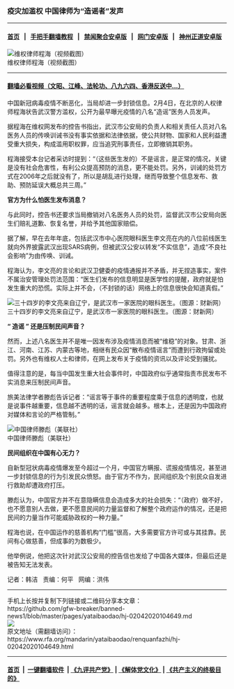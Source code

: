 ### 疫灾加滥权  中国律师为“造谣者”发声
------------------------

#### [首页](https://github.com/gfw-breaker/banned-news1/blob/master/README.md) &nbsp;&nbsp;|&nbsp;&nbsp; [手把手翻墙教程](https://github.com/gfw-breaker/guides/wiki) &nbsp;&nbsp;|&nbsp;&nbsp; [禁闻聚合安卓版](https://github.com/gfw-breaker/bn-android) &nbsp;&nbsp;|&nbsp;&nbsp; [网门安卓版](https://github.com/oGate2/oGate) &nbsp;&nbsp;|&nbsp;&nbsp; [神州正道安卓版](https://github.com/SzzdOgate/update) 



<div id="headerimg">
 <img alt="维权律师程海（视频截图）" src="https://www.rfa.org/mandarin/yataibaodao/renquanfazhi/hj-02042020104649.html/0204b.jpg/@@images/7c6e21c8-7bc4-492e-938a-b70364bea0f9.jpeg" title="维权律师程海（视频截图）"/>
 <div id="headerimgcontents">
  <div id="headerimgcaption">
   <span>
    维权律师程海（视频截图）
   </span>
   <!-- zoomattribute -->
  </div>
  <!-- headerimgcaption -->
 </div>
 <!-- headerimagecontents -->
</div>

<hr/>


#### [翻墙必看视频（文昭、江峰、法轮功、八九六四、香港反送中...）](https://github.com/gfw-breaker/banned-news1/blob/master/pages/link3.md)

<div id="storytext">
 <div>
  <div class="slot_header">
  </div>
 </div>
 <p>
  中国新冠病毒疫情不断恶化，当局却进一步封锁信息。2月4日，在北京的人权律师程海状告武汉警方滥权，公开为最早曝光疫情的八名“造谣”医务人员发声。
 </p>
 <p>
  据程海在维权网发布的控告书指出，武汉市公安局的负责人和相关责任人员对八名医务人员的传唤训诫书没有事实依据和法律依据，使公共财物、国家和人民利益遭受重大损失，构成滥用职权罪，应当追究刑事责任，立即撤销其职务。
 </p>
 <p>
  程海接受本台记者采访时提到：“（这些医生发的）不是谣言，是正常的情况，关键是没有社会危害性，有利公众提高预防的消息，更不能处罚。另外，训诫的处罚方式在2006年之后就没有了，所以是胡乱进行处理，继而导致整个信息发布、救助、预防延误大概总共三周。”
 </p>
 <p>
 </p>
 <p>
 </p>
 <p>
  <b>
   官方为什么怕医生发布消息？
  </b>
 </p>
 <p>
  与此同时，控告书还要求当局撤销对八名医务人员的处罚，监督武汉市公安局向医生们赔礼道歉、恢复名誉，并给予其他国家赔偿。
 </p>
 <p>
  据了解，早在去年年底，包括武汉市中心医院眼科医生李文亮在内的八位前线医生就向外界披露武汉出现SARS病例，但被武汉公安以转发“不实信息”，造成“不良社会影响”为由传唤、训诫。
 </p>
 <p>
  程海认为，李文亮的言论和武汉卫健委的疫情通报并不矛盾，并无捏造事实，案件不属治安管理处罚法范围：“医生们发布的信息明显是医学性的提醒，政府就是怕发生重大的恐慌。实际上并不会，（不封锁的话）网络上的信息很快会知道真假。”
 </p>
 <p>
  <div class="image-inline captioned" style="width:622px;">
   <div style="width:622px;">
    <img alt="三十四岁的李文亮来自辽宁，是武汉市一家医院的眼科医生。（图源：财新网）" src="https://www.rfa.org/mandarin/yataibaodao/renquanfazhi/hj-02042020104649.html/0204c.jpg" title="三十四岁的李文亮来自辽宁，是武汉市一家医院的眼科医生。（图源：财新网）"/>
   </div>
   <div class="image-caption">
    <span style="width:622px;">
     三十四岁的李文亮来自辽宁，是武汉市一家医院的眼科医生。（图源：财新网）
    </span>
    <span class="copyright">
    </span>
   </div>
  </div>
 </p>
 <p>
  <b>
   “
  </b>
  <b>
   造谣
  </b>
  <b>
   ”
  </b>
  <b>
   还是压制民间声音？
  </b>
 </p>
 <p>
  然而，上述八名医生并不是唯一因发布涉及疫情消息而被“维稳”的对象。甘肃、浙江、河南、江苏、内蒙古等地，相继有民众因“散布疫情谣言”而遭到行政拘留或处罚。另外也有维权人士和律师，在网上发布关于疫情的资讯以及评论受到骚扰。
 </p>
 <p>
  值得注意的是，每当中国发生重大社会事件时，中国政府似乎通常指责市民发布不实消息来压制民间声音。
 </p>
 <p>
  旅美法律学者滕彪告诉记者：“谣言等于事件的重要程度乘于信息的透明度，也就是说事件越重要，信息越不透明的话，谣言就会越多。根本上，还是因为中国政府对媒体和言论的严格管制。”
 </p>
 <p>
  <div class="image-inline captioned" style="width:680px;">
   <div style="width:680px;">
    <img alt="中国律师滕彪（美联社）" src="https://www.rfa.org/mandarin/yataibaodao/renquanfazhi/hj-02042020104649.html/0120z.jpg" title="中国律师滕彪（美联社）"/>
   </div>
   <div class="image-caption">
    <span style="width:680px;">
     中国律师滕彪（美联社）
    </span>
    <span class="copyright">
    </span>
   </div>
  </div>
 </p>
 <p>
  <b>
   民间组织在中国有心无力？
  </b>
 </p>
 <p>
  自新型冠状病毒疫情爆发至今超过一个月，中国官方瞒报、谎报疫情情况，甚至进一步封锁信息的行为引发民众愤怒。由于官方不作为，民间组织及个别民众自发进行救助却遭政府打压。
 </p>
 <p>
  滕彪认为，中国官方并不在意隐瞒信息会造成多大的社会损失：“（政府）做不好，也不愿意别人去做，更不愿意民间的力量监督和了解整个政府运作的情况，还是把民间的力量当作可能威胁政权的一种力量。”
 </p>
 <p>
  程海也说，在中国运作的慈善机构“门槛”很高，大多需要官方许可或与其挂靠。民间有心做慈善，但成事的为数极少。
 </p>
 <p>
  他举例说，他把这次针对武汉公安局的控告信也发给了中国各大媒体，但最后还是被告知无法发表。
 </p>
 <p>
 </p>
 <p>
  记者：韩洁   责编：何平   网编：洪伟
 </p>
</div>

<hr/>
手机上长按并复制下列链接或二维码分享本文章：<br/>
https://github.com/gfw-breaker/banned-news1/blob/master/pages/yataibaodao/hj-02042020104649.md <br/>
<a href='https://github.com/gfw-breaker/banned-news1/blob/master/pages/yataibaodao/hj-02042020104649.md'><img src='https://github.com/gfw-breaker/banned-news1/blob/master/pages/yataibaodao/hj-02042020104649.md.png'/></a> <br/>
原文地址（需翻墙访问）：https://www.rfa.org/mandarin/yataibaodao/renquanfazhi/hj-02042020104649.html


------------------------
#### [首页](https://github.com/gfw-breaker/banned-news1/blob/master/README.md) &nbsp;|&nbsp; [一键翻墙软件](https://github.com/gfw-breaker/nogfw/blob/master/README.md) &nbsp;| [《九评共产党》](https://github.com/gfw-breaker/9ping.md/blob/master/README.md#九评之一评共产党是什么) | [《解体党文化》](https://github.com/gfw-breaker/jtdwh.md/blob/master/README.md) | [《共产主义的终极目的》](https://github.com/gfw-breaker/gczydzjmd.md/blob/master/README.md)


<img src='http://gfw-breaker.win/banned-news/pages/yataibaodao/hj-02042020104649.md' width='0px' height='0px'/>